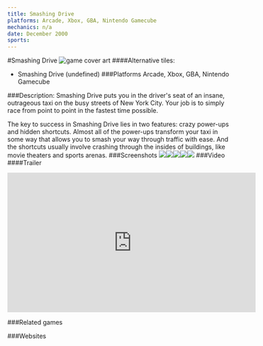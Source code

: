 ```yaml
---
title: Smashing Drive
platforms: Arcade, Xbox, GBA, Nintendo Gamecube
mechanics: n/a
date: December 2000
sports: 
---
```

#Smashing Drive
![game cover art](//images.igdb.com/igdb/image/upload/t_cover_big/gkkjlhbeet8w5mj43ioh.jpg "Logo Title Text 1")
####Alternative tiles:
* Smashing Drive (undefined)
###Platforms
Arcade, Xbox, GBA, Nintendo Gamecube

###Description:
Smashing Drive puts you in the driver's seat of an insane, outrageous taxi on the busy streets of New York City. Your job is to simply race from point to point in the fastest time possible. 
 
The key to success in Smashing Drive lies in two features: crazy power-ups and hidden shortcuts. Almost all of the power-ups transform your taxi in some way that allows you to smash your way through traffic with ease. And the shortcuts usually involve crashing through the insides of buildings, like movie theaters and sports arenas.
###Screenshots
<a target="_blank" href="//images.igdb.com/igdb/image/upload/t_cover_big/hbttvxgipiviktmhivxu.jpg"><img src="//images.igdb.com/igdb/image/upload/t_thumb/hbttvxgipiviktmhivxu.jpg"/></a><a target="_blank" href="//images.igdb.com/igdb/image/upload/t_cover_big/db2atvtcqask7rgkd20n.jpg"><img src="//images.igdb.com/igdb/image/upload/t_thumb/db2atvtcqask7rgkd20n.jpg"/></a><a target="_blank" href="//images.igdb.com/igdb/image/upload/t_cover_big/rw67opyq11rgpfcs9euc.jpg"><img src="//images.igdb.com/igdb/image/upload/t_thumb/rw67opyq11rgpfcs9euc.jpg"/></a><a target="_blank" href="//images.igdb.com/igdb/image/upload/t_cover_big/ozgozhlmup1lnbzwbyy9.jpg"><img src="//images.igdb.com/igdb/image/upload/t_thumb/ozgozhlmup1lnbzwbyy9.jpg"/></a><a target="_blank" href="//images.igdb.com/igdb/image/upload/t_cover_big/jmlroypud1clzw22wmfv.jpg"><img src="//images.igdb.com/igdb/image/upload/t_thumb/jmlroypud1clzw22wmfv.jpg"/></a>
###Video
####Trailer

<iframe width="560" height="315" src="https://www.youtube.com/embed/0nk6QKYYnDo" frameborder="0" allowfullscreen></iframe>

###Related games

###Websites

